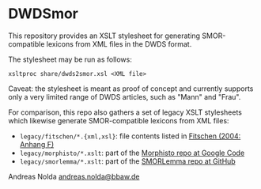 DWDSmor
=======

This repository provides an XSLT stylesheet for generating SMOR-compatible
lexicons from XML files in the DWDS format.

The stylesheet may be run as follows:

    xsltproc share/dwds2smor.xsl <XML file>

Caveat: the stylesheet is meant as proof of concept and currently supports only
a very limited range of DWDS articles, such as "Mann" and "Frau".

For comparison, this repo also gathers a set of legacy XSLT stylesheets which
likewise generate SMOR-compatible lexicons from XML files:

* `legacy/fitschen/*.{xml,xsl}`:
  file contents listed in [Fitschen (2004: Anhang F)](http://www.ims.uni-stuttgart.de/forschung/ressourcen/lexika/IMSLex/fitschendiss.pdf)
* `legacy/morphisto/*.xslt`:
  part of the [Morphisto repo at Google Code](https://code.google.com/archive/p/morphisto/)
* `legacy/smorlemma/*.xslt`:
  part of the [SMORLemma repo at GitHub](https://github.com/rsennrich/SMORLemma/)

Andreas Nolda <andreas.nolda@bbaw.de>
